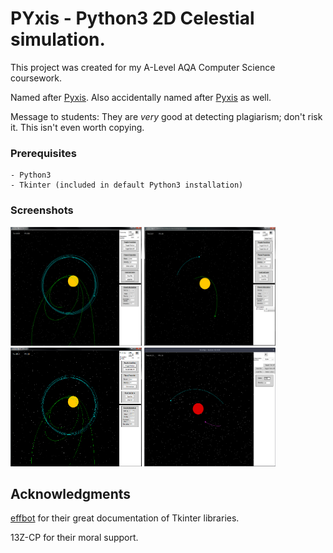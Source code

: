 # PYxis - Python3 2D Celestial simulation.

This project was created for my A-Level AQA Computer Science coursework.

Named after [Pyxis](https://en.wikipedia.org/wiki/Pyxis). Also accidentally named after [Pyxis](https://www.youtube.com/watch?v=3Ax6jTZlu_g) as well.

Message to students: They are *very* good at detecting plagiarism; don't risk it. This isn't even worth copying.

### Prerequisites
```
- Python3
- Tkinter (included in default Python3 installation)
```
### Screenshots

<img src="/assets/pyxis1.png" width="210" height="190"> <img src="/assets/pyxis2.png" width="210" height="190"> <img src="/assets/pyxis3.png" width="210" height="190"> <img src="/assets/pyxis4.png" width="210" height="190">


## Acknowledgments

[effbot](http://effbot.org/) for their great documentation of Tkinter libraries.

13Z-CP for their moral support.
